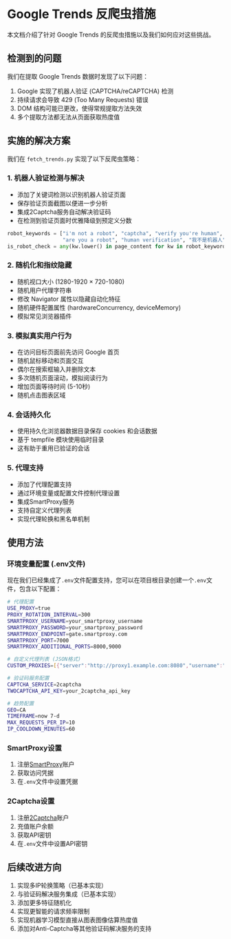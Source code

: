 # Google Trends 反爬虫措施

本文档介绍了针对 Google Trends 的反爬虫措施以及我们如何应对这些挑战。

## 检测到的问题

我们在提取 Google Trends 数据时发现了以下问题：

1. Google 实现了机器人验证 (CAPTCHA/reCAPTCHA) 检测
2. 持续请求会导致 429 (Too Many Requests) 错误
3. DOM 结构可能已更改，使得常规提取方法失效
4. 多个提取方法都无法从页面获取热度值

## 实施的解决方案

我们在 `fetch_trends.py` 实现了以下反爬虫策略：

### 1. 机器人验证检测与解决

- 添加了关键词检测以识别机器人验证页面
- 保存验证页面截图以便进一步分析
- 集成2Captcha服务自动解决验证码
- 在检测到验证页面时优雅降级到预定义分数

```python
robot_keywords = ["i'm not a robot", "captcha", "verify you're human", "robot verification", 
                  "are you a robot", "human verification", "我不是机器人", "人机验证"]
is_robot_check = any(kw.lower() in page_content for kw in robot_keywords)
```

### 2. 随机化和指纹隐藏

- 随机视口大小 (1280-1920 × 720-1080)
- 随机用户代理字符串
- 修改 Navigator 属性以隐藏自动化特征
- 随机硬件配置属性 (hardwareConcurrency, deviceMemory)
- 模拟常见浏览器插件

### 3. 模拟真实用户行为

- 在访问目标页面前先访问 Google 首页
- 随机鼠标移动和页面交互
- 偶尔在搜索框输入并删除文本
- 多次随机页面滚动，模拟阅读行为
- 增加页面等待时间 (5-10秒)
- 随机点击图表区域

### 4. 会话持久化

- 使用持久化浏览器数据目录保存 cookies 和会话数据
- 基于 tempfile 模块使用临时目录
- 这有助于重用已验证的会话

### 5. 代理支持

- 添加了代理配置支持
- 通过环境变量或配置文件控制代理设置
- 集成SmartProxy服务
- 支持自定义代理列表
- 实现代理轮换和黑名单机制

## 使用方法

### 环境变量配置 (.env文件)

现在我们已经集成了`.env`文件配置支持，您可以在项目根目录创建一个`.env`文件，包含以下配置：

```bash
# 代理配置
USE_PROXY=true
PROXY_ROTATION_INTERVAL=300
SMARTPROXY_USERNAME=your_smartproxy_username
SMARTPROXY_PASSWORD=your_smartproxy_password
SMARTPROXY_ENDPOINT=gate.smartproxy.com
SMARTPROXY_PORT=7000
SMARTPROXY_ADDITIONAL_PORTS=8000,9000

# 自定义代理列表 (JSON格式)
CUSTOM_PROXIES=[{"server":"http://proxy1.example.com:8080","username":"user1","password":"pass1"}]

# 验证码服务配置
CAPTCHA_SERVICE=2captcha
TWOCAPTCHA_API_KEY=your_2captcha_api_key

# 趋势配置
GEO=CA
TIMEFRAME=now 7-d
MAX_REQUESTS_PER_IP=10
IP_COOLDOWN_MINUTES=60
```

### SmartProxy设置

1. 注册[SmartProxy](https://smartproxy.com/)账户
2. 获取访问凭据
3. 在`.env`文件中设置凭据

### 2Captcha设置

1. 注册[2Captcha](https://2captcha.com/)账户
2. 充值账户余额
3. 获取API密钥
4. 在`.env`文件中设置API密钥

## 后续改进方向

1. 实现多IP轮换策略（已基本实现）
2. 与验证码解决服务集成（已基本实现）
3. 添加更多特征随机化
4. 实现更智能的请求频率限制
5. 实现机器学习模型直接从图表图像估算热度值
6. 添加对Anti-Captcha等其他验证码解决服务的支持 